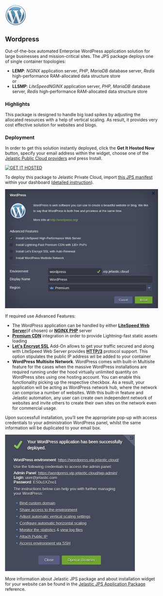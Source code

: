 [![Wordpress](../images/wp.png)](../wordpress)
##  Wordpress

Out-of-the-box automated Enterprise WordPress application solution for large businesses and mission-critical sites.
The JPS package deploys one of single container topologies:  

  * **LEMP**: *NGINX* application server, *PHP*, *MariaDB* database server, *Redis* high-performance RAM-allocated data structure store  
  or  
  * **LLSMP**: *LiteSpeedNGINX* application server, *PHP*, *MariaDB* database server, *Redis* high-performance RAM-allocated data structure store  
  

### Highlights
This package is designed to handle big load spikes by adjusting the allocated resources with a help of vertical scaling. As result, it provides very cost effective solution for websites and blogs.

### Deployment

In order to get this solution instantly deployed, click the **Get It Hosted Now** button, specify your email address within the widget, choose one of the [Jelastic Public Cloud providers](https://jelastic.cloud) and press Install.  

[![GET IT HOSTED](https://raw.githubusercontent.com/jelastic-jps/jpswiki/master/images/getithosted.png)](https://jelastic.com/install-application/?manifest=https://raw.githubusercontent.com/jelastic-jps/wordpress/master/wordpress/manifest.jps)

To deploy this package to Jelastic Private Cloud, import [this JPS manifest](../../../raw/master/wordpress/manifest.jps) within your dashboard ([detailed instruction](https://docs.jelastic.com/environment-export-import#import)).

![WP Install](images/install.png)

If required use Advanced Features:  

  * The *WordPress* application can be handled by either **[LiteSpeed Web Server](https://jelastic.com/blog/litespeed-web-server/)**(if chosen) or **[NGINX PHP](https://docs.jelastic.com/nginx-php)** server  
  * **[Premium CDN](https://jelastic.com/blog/enterprise-cdn-verizon-integration/)** integration in order to provide Lightning-fast static assets loading  
  * **[Let's Encrypt SSL](https://jelastic.com/blog/free-ssl-certificates-with-lets-encrypt/)** Add-On allows to get your traffic secured and along with LiteSpeed Web Server provides **[HTTP/3](https://docs.jelastic.com/http3)** protocol support. This option stipulates the public IP address wil be added to your container  
  * **WordPress Multisite Network**. WordPress comes with built-in Multisite feature for the cases when the massive WordPress installations are required running under the hood virtually unlimited quantity on WordPress sites using one hosting account. You can enable this functionality picking up the respective checkbox. As a result, your application will be acting as WordPress network hub, where the network can comprise a number of websites. With this built-in feature and Jelastic automation, any user can create own independent network of websites and invite others to create their own sites on the network even for commercial usage.

Upon successfull installation, you’ll see the appropriate pop-up with access credentials to your administration WordPress panel, whilst the same information will be duplicated to your email box.

![WP Installed](images/success.png)

More information about Jelastic JPS package and about installation widget for your website can be found in the [Jelastic JPS Application Package](https://github.com/jelastic-jps/jpswiki/wiki/Jelastic-JPS-Application-Package) reference.
